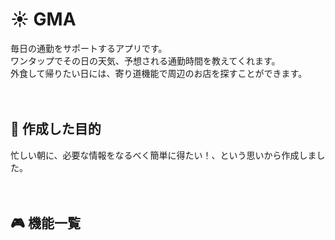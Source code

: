 # :sunny: GMA
毎日の通勤をサポートするアプリです。<br>
ワンタップでその日の天気、予想される通勤時間を教えてくれます。<br>
外食して帰りたい日には、寄り道機能で周辺のお店を探すことができます。<br>
<br>
<br>

## :dart: 作成した目的
忙しい朝に、必要な情報をなるべく簡単に得たい！、という思いから作成しました。<br>
<br>
<br>

## :video_game: 機能一覧
